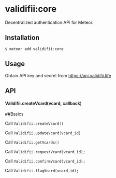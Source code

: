 # validifii:core

Decentralized authentication API for Meteor.

## Installation

	$ meteor add validifii:core

## Usage

Obtain API key and secret from https://api.validifii.life

## API

#### Validifii.createVcard(vcard, callback)

##Basics

Call `Validifii.createVcard()`

Call `Validifii.updateVcard(vcard_id)`

Call `Validifii.getVcards()`

Call `Validifii.requestVcard(vcard_id);`

Call `Validifii.confirmVcard(vcard_id);`

Call `Validifii.flagVcard(vcard_id);`


